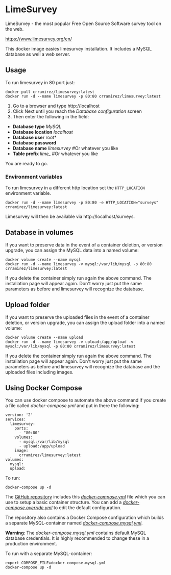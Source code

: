 LimeSurvey
==========

LimeSurvey - the most popular
Free Open Source Software survey tool on the web.

https://www.limesurvey.org/en/

This docker image easies limesurvey installation. It includes a MySQL database as well a web server.

## Usage

To run limesurvey in 80 port just:

    docker pull crramirez/limesurvey:latest
    docker run -d --name limesurvey -p 80:80 crramirez/limesurvey:latest


1. Go to a browser and type http://localhost
2. Click Next until you reach the *Database configuration* screen
3. Then enter the following in the field:
  - **Database type** *MySQL*
  - **Database location** *localhost*
  - **Database user** root*
  - **Database password**
  - **Database name** *limesurvey* #Or whatever you like
  - **Table prefix** *lime_* #Or whatever you like

You are ready to go.

### Environment variables

To run limesurvey in a different http location set the `HTTP_LOCATION` environment variable.

    docker run -d --name limesurvey -p 80:80 -e HTTP_LOCATION="surveys" crramirez/limesurvey:latest

Limesurvey will then be available via http://localhost/surveys.

## Database in volumes

If you want to preserve data in the event of a container deletion, or version upgrade, you can assign the MySQL data into a named volume:
    
    docker volume create --name mysql
    docker run -d --name limesurvey -v mysql:/var/lib/mysql -p 80:80 crramirez/limesurvey:latest
    

If you delete the container simply run again the above command. The installation page will appear again. Don't worry just put the same parameters as before and limesurvey will recognize the database.


## Upload folder

If you want to preserve the uploaded files in the event of a container deletion, or version upgrade, you can assign the upload folder into a named volume:

    docker volume create --name upload
    docker run -d --name limesurvey -v upload:/app/upload -v mysql:/var/lib/mysql -p 80:80 crramirez/limesurvey:latest


If you delete the container simply run again the above command. The installation page will appear again. Don't worry just put the same parameters as before and limesurvey will recognize the database and the uploaded files including images.

## Using Docker Compose

You can use docker compose to automate the above command if you create a file called *docker-compose.yml* and put in there the following:

    version: '2'
    services:
      limesurvey:
        ports:
          - "80:80"
        volumes:
          - mysql:/var/lib/mysql
          - upload:/app/upload
        image:
          crramirez/limesurvey:latest
    volumes:
      mysql:
      upload:

To run:

    docker-compose up -d

The [GitHub repository](https://github.com/crramirez/limesurvey) includes this [*docker-compose.yml*](https://github.com/crramirez/limesurvey/blob/master/docker-compose.yml) file which you can use to setup a basic container structure. You can add a [*docker-compose.override.yml*](https://docs.docker.com/compose/extends/#multiple-compose-files) to edit the default configuration.

The repository also contains a Docker Compose configuration which builds a separate MySQL-container named [*docker-compose.mysql.yml*](https://github.com/crramirez/limesurvey/blob/master/docker-compose.mysql.yml).
 
**Warning**: The *docker-compose.mysql.yml* contains default MySQL database credentials. It is highly recommended to change these in a production environment.

To run with a separate MySQL-container:

    export COMPOSE_FILE=docker-compose.mysql.yml
    docker-compose up -d
